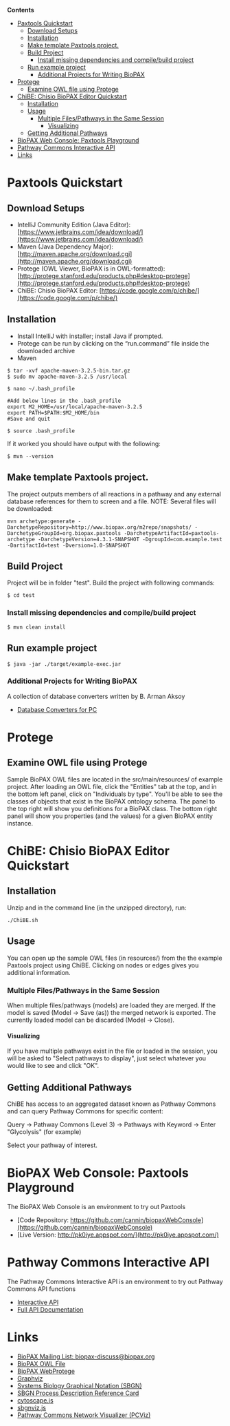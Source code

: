 <!-- START doctoc generated TOC please keep comment here to allow auto update -->
<!-- DON'T EDIT THIS SECTION, INSTEAD RE-RUN doctoc TO UPDATE -->
**Contents**

- [Paxtools Quickstart](#paxtools-quickstart)
  - [Download Setups](#download-setups)
  - [Installation](#installation)
  - [Make template Paxtools project.](#make-template-paxtools-project)
  - [Build Project](#build-project)
    - [Install missing dependencies and compile/build project](#install-missing-dependencies-and-compilebuild-project)
  - [Run example project](#run-example-project)
    - [Additional Projects for Writing BioPAX](#additional-projects-for-writing-biopax)
- [Protege](#protege)
  - [Examine OWL file using Protege](#examine-owl-file-using-protege)
- [ChiBE: Chisio BioPAX Editor Quickstart](#chibe-chisio-biopax-editor-quickstart)
  - [Installation](#installation-1)
  - [Usage](#usage)
    - [Multiple Files/Pathways in the Same Session](#multiple-filespathways-in-the-same-session)
      - [Visualizing](#visualizing)
  - [Getting Additional Pathways](#getting-additional-pathways)
- [BioPAX Web Console: Paxtools Playground](#biopax-web-console-paxtools-playground)
- [Pathway Commons Interactive API](#pathway-commons-interactive-api)
- [Links](#links)

<!-- END doctoc generated TOC please keep comment here to allow auto update -->

# Paxtools Quickstart

## Download Setups

* IntelliJ Community Edition (Java Editor): [https://www.jetbrains.com/idea/download/](https://www.jetbrains.com/idea/download/)
* Maven (Java Dependency Major): [http://maven.apache.org/download.cgi](http://maven.apache.org/download.cgi)
* Protege (OWL Viewer, BioPAX is in OWL-formatted): [http://protege.stanford.edu/products.php#desktop-protege](http://protege.stanford.edu/products.php#desktop-protege)
* ChiBE: Chisio BioPAX Editor: [https://code.google.com/p/chibe/](https://code.google.com/p/chibe/)

## Installation

* Install IntelliJ with installer; install Java if prompted.
* Protege can be run by clicking on the “run.command” file inside the downloaded archive
* Maven 

```
$ tar -xvf apache-maven-3.2.5-bin.tar.gz
$ sudo mv apache-maven-3.2.5 /usr/local

$ nano ~/.bash_profile

#Add below lines in the .bash_profile
export M2_HOME=/usr/local/apache-maven-3.2.5
export PATH=$PATH:$M2_HOME/bin
#Save and quit

$ source .bash_profile 
```

If it worked you should have output with the following: 

```
$ mvn --version
```

## Make template Paxtools project. 

The project outputs members of all reactions in a pathway and any external database references for them to screen and a file. NOTE: Several files will be downloaded: 

```
mvn archetype:generate -DarchetypeRepository=http://www.biopax.org/m2repo/snapshots/ -DarchetypeGroupId=org.biopax.paxtools -DarchetypeArtifactId=paxtools-archetype -DarchetypeVersion=4.3.1-SNAPSHOT -DgroupId=com.example.test -DartifactId=test -Dversion=1.0-SNAPSHOT
```

## Build Project

Project will be in folder "test". Build the project with following commands: 
```
$ cd test
```

### Install missing dependencies and compile/build project
```
$ mvn clean install
```

## Run example project
```
$ java -jar ./target/example-exec.jar
```

### Additional Projects for Writing BioPAX

A collection of database converters written by B. Arman Aksoy

* [Database Converters for PC](https://bitbucket.org/armish/gsoc14)

# Protege

## Examine OWL file using Protege

Sample BioPAX OWL files are located in the src/main/resources/ of example project. After loading an OWL file, click the "Entities" tab at the top, and in the bottom left panel, click on "Individuals by type". You'll be able to see the classes of objects that exist in the BioPAX ontology schema. The panel to the top right will show you definitions for a BioPAX class. The bottom right panel will show you properties (and the values) for a given BioPAX entity instance. 

# ChiBE: Chisio BioPAX Editor Quickstart

## Installation 
Unzip and in the command line (in the unzipped directory), run: 

```
./ChiBE.sh
```

## Usage 

You can open up the sample OWL files (in resources/) from the the example Paxtools project using ChiBE. Clicking on nodes or edges gives you additional information. 

### Multiple Files/Pathways in the Same Session
When multiple files/pathways (models) are loaded they are merged. If the model is saved (Model -> Save (as)) the merged network is exported. The currently loaded model can be discarded (Model -> Close).

#### Visualizing
If you have multiple pathways exist in the file or loaded in the session, you will be asked to "Select pathways to display", just select whatever you would like to see and click "OK". 

## Getting Additional Pathways

ChiBE has access to an aggregated dataset known as Pathway Commons and can query Pathway Commons for specific content:

Query -> Pathway Commons (Level 3) -> Pathways with Keyword -> Enter "Glycolysis" (for example) 

Select your pathway of interest. 

# BioPAX Web Console: Paxtools Playground

The BioPAX Web Console is an environment to try out Paxtools

* [Code Repository: https://github.com/cannin/biopaxWebConsole](https://github.com/cannin/biopaxWebConsole)
* [Live Version: http://pk0iye.appspot.com/](http://pk0iye.appspot.com/)

# Pathway Commons Interactive API 

The Pathway Commons Interactive API is an environment to try out Pathway Commons API functions

* [Interactive API](http://sanderlab.org/pcapi)
* [Full API Documentation](http://www.pathwaycommons.org/pc2/)

# Links 
* [BioPAX Mailing List: biopax-discuss@biopax.org](mailto:biopax-discuss@biopax.org)
* [BioPAX OWL File](http://www.biopax.org/release/biopax-level3.owl)
* [BioPAX WebProtege](http://biopax.baderlab.org/webprotege/)
* [Graphviz](http://www.graphviz.org/)
* [Systems Biology Graphical Notation (SBGN)](http://www.sbgn.org/)
* [SBGN Process Description Reference Card](http://www.nature.com/nprot/journal/v7/n3/images/nprot.2012.002-F2.jpg)
* [cytoscape.js](http://js.cytoscape.org/) 
* [sbgnviz.js](https://github.com/PathwayCommons/sbgnviz-js)
* [Pathway Commons Network Visualizer (PCViz)](http://www.pathwaycommons.org/pcviz/)



